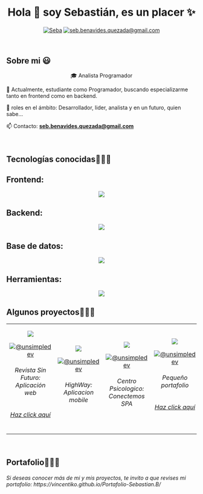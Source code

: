 <h1 align="center">Hola 👋  soy Sebastián, es un placer ✨ </h1> 

<p align="center">
<a href="https://www.linkedin.com/in/sebasti%C3%A1n-benavides-73a5b718b/" target="blank"><img align="center" src="https://img.shields.io/badge/LinkedIn-0077B5?style=for-the-badge&logo=linkedin&logoColor=white" alt="Seba"/></a>
<a href = "seb.benavides.quezada@gmail.com" target="blank"><img align="center" src="https://img.shields.io/badge/Gmail-D14836?style=for-the-badge&logo=gmail&logoColor=white" alt="seb.benavides.quezada@gmail.com"  /></a>

  </p>
<br>
<h2>Sobre mi 😃</h2>
<!--Intro start-->

<p align="center">
  🎓 Analista Programador
  
  🎥 Actualmente, estudiante como Programador, buscando especializarme tanto en frontend como en backend.
  
  📝 roles en el ámbito: Desarrollador, lider, analista y en un futuro, quien sabe...
  
  📫 Contacto: **seb.benavides.quezada@gmail.com**
</p>
<br>

<h2 >Tecnologías conocidas👨🏻‍💻</h2>
<!--tech stack icons-->
<h2 >Frontend:</h2>
<p align="center">
  <a href="">
    <img src="https://skillicons.dev/icons?i=react,angular,line=12" />
  </a>
</p>
<h2 >Backend:</h2>
<p align="center">
  <a href="">
    <img src="https://skillicons.dev/icons?i=javascript,typescript,python,nodejs,express,django,line=12" />
  </a>
</p>
<h2 >Base de datos:</h2>
<p align="center">
  <a href="">
    <img src="https://skillicons.dev/icons?i=mongodb,firebase,mysql,line=12" />
  </a>
</p>
<h2 >Herramientas:</h2>
<p align="center">
  <a href="">
    <img src="https://skillicons.dev/icons?i=css,html,vscode,postman,androidstudio,yarn,git,github,line=12" />
  </a>
</p>

<!-------------------------->
<div id="proyectos">
<h2 >Algunos proyectos👨🏻‍💻</h2>

<table align="center" >
<tr border="none">
  <td width="25%" align="center">
    <p align="center">
     <a href="">
      <img src="https://skillicons.dev/icons?i=react,nodejs,mongodb,line=12" align="center"/>
    </a>
    <p align="center">
      <a href="https://github.com/Vincentiko/Revista-Sin-Futuro2" target="blank"><img align="center" src="https://img.shields.io/badge/GitHub-100000?style=for-the-badge&logo=github&logoColor=white" alt="@unsimpledev" /></a>
    </p>
    <h6>Revista Sin Futuro: Aplicación web<h6/>
      <a href="https://revista-sin-futuro2.onrender.com/">Haz click aquí</a>
</td>
  <td width="25%" align="center">
    <p align="center">
     <a href="">
      <img src="https://skillicons.dev/icons?i=angular,androidstudio,line=12" align="center"/>
    </a>
    <p align="center">
      <a href="https://github.com/Ruben14f/HighWayDuocUc" target="blank"><img align="center" src="https://img.shields.io/badge/GitHub-100000?style=for-the-badge&logo=github&logoColor=white" alt="@unsimpledev" /></a>
    </p>
    <h6>HighWay: Aplicacion mobile<h6/>
</td>
<td width="25%" align="center">
    <p align="center">
     <a href="">
      <img src="https://skillicons.dev/icons?i=python,django,html,css,line=12" align="center"/>
    </a>
    <p align="center">
      <a href="https://github.com/Vincentiko/Centro-Psicologico-Django" target="blank"><img align="center" src="https://img.shields.io/badge/GitHub-100000?style=for-the-badge&logo=github&logoColor=white" alt="@unsimpledev" /></a>
    </p>
    <h6>Centro Psicologico: Conectemos SPA<h6/>
</td>
  
<td width="25%" align="center">
    <p align="center">
     <a href="">
      <img src="https://skillicons.dev/icons?i=html,css,javascript,line=12" align="center"/>
    </a>
    <p align="center">
      <a href="https://github.com/Vincentiko/Portafolio-Sebastian.B" target="blank"><img align="center" src="https://img.shields.io/badge/GitHub-100000?style=for-the-badge&logo=github&logoColor=white" alt="@unsimpledev" /></a>
    </p>
    <h6>Pequeño portafolio<h6/>
      <a href="https://vincentiko.github.io/Portafolio-Sebastian.B/">Haz click aquí</a>
</td>

  
</tr>
</table>
  </div>
<br>


<!--- trophy (start) -->
<h2 >Portafolio👨🏻‍💻</h2>
<h6>Si deseas conocer más de mi y mis proyectos, te invito a que revises mi portafolio: https://vincentiko.github.io/Portafolio-Sebastian.B/<h6/>


        
<!--- stats (end) -->
